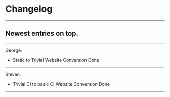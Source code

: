 <h1>Changelog</h1>
<hr/>
<h2>Newest entries on top.</h2>
<hr/>

<p>George:</p>
    <ul>
    <li>Static to Trivial Website Conversion Done</li>
    </ul>
<hr/>
<p>Steven:</p>
    <ul>
    <li>Trivial CI to basic CI Website Conversion Done</li>
    </ul>
<hr/>